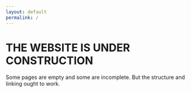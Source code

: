 ```yaml
---
layout: default
permalink: /
---
```

# THE WEBSITE IS UNDER CONSTRUCTION
Some pages are empty and some are incomplete.  But the structure and linking ought to work.
